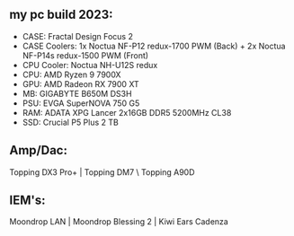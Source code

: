 ## my pc build 2023:
- CASE:
Fractal Design Focus 2
- CASE Coolers:
1x Noctua NF-P12 redux-1700 PWM (Back) + 2x Noctua NF-P14s redux-1500 PWM (Front)
- CPU Cooler:
Noctua NH-U12S redux
- CPU:
AMD Ryzen 9 7900X
- GPU:
AMD Radeon RX 7900 XT
- MB:
GIGABYTE B650M DS3H
- PSU:
EVGA SuperNOVA 750 G5
- RAM:
ADATA XPG Lancer 2x16GB DDR5 5200MHz CL38
- SSD:
Crucial P5 Plus 2 TB

## Amp/Dac:
Topping DX3 Pro+ |  Topping DM7 \ Topping A90D

## IEM's:
Moondrop LAN | Moondrop Blessing 2 | Kiwi Ears Cadenza

